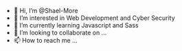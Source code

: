 - 👋 Hi, I’m @Shael-More
- 👀 I’m interested in Web Development and Cyber Security
- 🌱 I’m currently learning Javascript and Sass
- 💞️ I’m looking to collaborate on ...
- 📫 How to reach me ...

<!---
Shael-More/Shael-More is a ✨ special ✨ repository because its `README.md` (this file) appears on your GitHub profile.
You can click the Preview link to take a look at your changes.
--->
